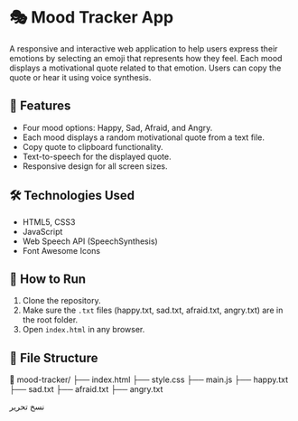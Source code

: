 # 🎭 Mood Tracker App

A responsive and interactive web application to help users express their emotions by selecting an emoji that represents how they feel. Each mood displays a motivational quote related to that emotion. Users can copy the quote or hear it using voice synthesis.

## 🌟 Features

- Four mood options: Happy, Sad, Afraid, and Angry.
- Each mood displays a random motivational quote from a text file.
- Copy quote to clipboard functionality.
- Text-to-speech for the displayed quote.
- Responsive design for all screen sizes.

## 🛠️ Technologies Used

- HTML5, CSS3
- JavaScript
- Web Speech API (SpeechSynthesis)
- Font Awesome Icons

## 🚀 How to Run

1. Clone the repository.
2. Make sure the `.txt` files (happy.txt, sad.txt, afraid.txt, angry.txt) are in the root folder.
3. Open `index.html` in any browser.

## 📁 File Structure

📁 mood-tracker/
├── index.html
├── style.css
├── main.js
├── happy.txt
├── sad.txt
├── afraid.txt
├── angry.txt

نسخ
تحرير
